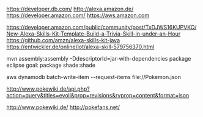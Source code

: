 https://developer.db.com/
http://alexa.amazon.de/
https://developer.amazon.com/
https://aws.amazon.com


https://developer.amazon.com/public/community/post/TxDJWS16KUPVKO/New-Alexa-Skills-Kit-Template-Build-a-Trivia-Skill-in-under-an-Hour
https://github.com/amzn/alexa-skills-kit-java
https://entwickler.de/online/iot/alexa-skill-579756370.html


mvn assembly:assembly -DdescriptorId=jar-with-dependencies package
eclipse goal: package shade:shade

aws dynamodb batch-write-item --request-items file://Pokemon.json

http://www.pokewiki.de/api.php?action=query&titles=evoli&prop=revisions&rvprop=content&format=json

http://www.pokewiki.de/
http://pokefans.net/